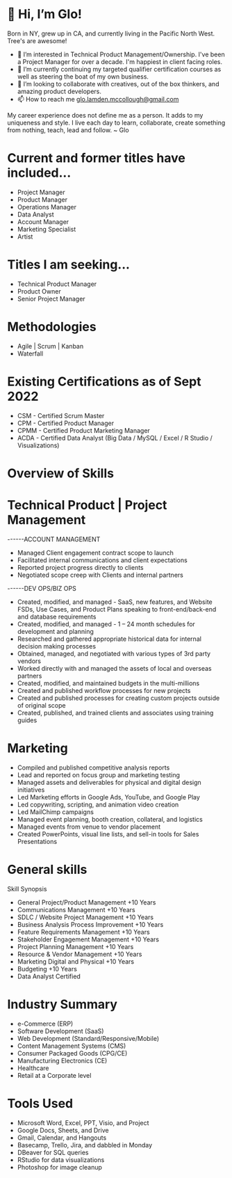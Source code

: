👋 Hi, I’m Glo!
==============

Born in NY, grew up in CA, and currently living in the Pacific North West. Tree's are awesome!

- 👀 I’m interested in Technical Product Management/Ownership. I've been a Project Manager for over a decade. I'm happiest in client facing roles.
- 🌱 I’m currently continuing my targeted qualifier certification courses as well as steering the boat of my own business.
- 💞️ I’m looking to collaborate with creatives, out of the box thinkers, and amazing product developers.
- 📫 How to reach me glo.lamden.mccollough@gmail.com


My career experience does not define me as a person. It adds to my uniqueness and style. I live each day to learn, collaborate, create something from nothing, teach, lead and follow. ~ Glo

Current and former titles have included...
================
+ Project Manager
+ Product Manager
+ Operations Manager
+ Data Analyst
+ Account Manager
+ Marketing Specialist
+ Artist 


Titles I am seeking...
================
+ Technical Product Manager
+ Product Owner
+ Senior Project Manager


Methodologies
================
+ Agile | Scrum | Kanban 
+ Waterfall


Existing Certifications as of Sept 2022
================
+ CSM - Certified Scrum Master
+ CPM - Certified Product Manager 
+ CPMM - Certified Product Marketing Manager 
+ ACDA - Certified Data Analyst (Big Data / MySQL / Excel / R Studio / Visualizations)







Overview of Skills
=====================



Technical Product | Project Management 
====================
------ACCOUNT MANAGEMENT
+ Managed Client engagement contract scope to launch
+ Facilitated internal communications and client expectations
+ Reported project progress directly to clients
+ Negotiated scope creep with Clients and internal partners

------DEV OPS/BIZ OPS
+ Created, modified, and managed - SaaS, new features, and Website FSDs, Use Cases, and Product Plans speaking to front-end/back-end and database requirements
+ Created, modified, and managed - 1 – 24 month schedules for development and planning
+ Researched and gathered appropriate historical data for internal decision making processes
+ Obtained, managed, and negotiated with various types of 3rd party vendors
+ Worked directly with and managed the assets of local and overseas partners
+ Created, modified, and maintained budgets in the multi-millions 
+ Created and published workflow processes for new projects
+ Created and published processes for creating custom projects outside of original scope
+ Created, published, and trained clients and associates using training guides


Marketing 
=====================
+ Compiled and published competitive analysis reports 
+ Lead and reported on focus group and marketing testing
+ Managed assets and deliverables for physical and digital design initiatives
+ Led Marketing efforts in Google Ads, YouTube, and Google Play
+ Led copywriting, scripting, and animation video creation 
+ Led MailChimp campaigns
+ Managed event planning, booth creation, collateral, and logistics
+ Managed events from venue to vendor placement
+ Created PowerPoints, visual line lists, and sell-in tools for Sales Presentations 


General skills
====================
Skill Synopsis 
+ General Project/Product Management	      +10 Years
+ Communications Management		              +10 Years
+ SDLC / Website Project Management	        +10 Years 	
+ Business Analysis Process Improvement	    +10 Years
+ Feature Requirements Management	          +10 Years
+ Stakeholder Engagement Management	        +10 Years
+ Project Planning Management		            +10 Years
+ Resource & Vendor Management	            +10 Years
+ Marketing Digital and Physical		        +10 Years
+ Budgeting				                          +10 Years
+ Data Analyst 				                      Certified


Industry Summary
=========================
+ e-Commerce (ERP)						
+ Software Development (SaaS)					
+ Web Development (Standard/Responsive/Mobile)			
+ Content Management Systems (CMS)				
+ Consumer Packaged Goods (CPG/CE) 				 
+ Manufacturing Electronics (CE)						
+ Healthcare									
+ Retail at a Corporate level


Tools Used
=========================
+ Microsoft Word, Excel, PPT, Visio, and Project
+ Google Docs, Sheets, and Drive	
+ Gmail, Calendar, and Hangouts
+ Basecamp, Trello, Jira, and dabbled in Monday
+ DBeaver for SQL queries
+ RStudio for data visualizations	
+ Photoshop for image cleanup



